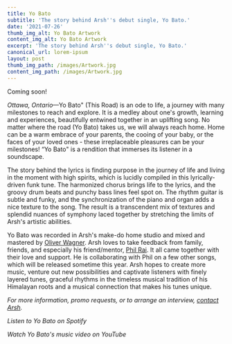 ```yaml
---
title: Yo Bato
subtitle: 'The story behind Arsh''s debut single, Yo Bato.'
date: '2021-07-26'
thumb_img_alt: Yo Bato Artwork
content_img_alt: Yo Bato Artwork
excerpt: 'The story behind Arsh''s debut single, Yo Bato.'
canonical_url: lorem-ipsum
layout: post
thumb_img_path: /images/Artwork.jpg
content_img_path: /images/Artwork.jpg
---
```

Coming soon!
<!-- -->
*Ottawa, Ontario*—Yo Bato" (This Road) is an ode to life, a journey with many milestones to reach and explore. It is a medley about one's growth, learning and experiences, beautifully entwined together in an uplifting song. No matter where the road (Yo Bato) takes us, we will always reach home. Home can be a warm embrace of your parents, the cooing of your baby, or the faces of your loved ones - these irreplaceable pleasures can be your milestones! “Yo Bato" is a rendition that immerses its listener in a soundscape.

The story behind the lyrics is finding purpose in the journey of life and living in the moment with high spirits, which is lucidly compiled in this lyrically-driven funk tune.  The harmonized chorus brings life to the lyrics, and the groovy drum beats and punchy bass lines feel spot on. The rhythm guitar is subtle and funky, and the synchronization of the piano and organ adds a nice texture to the song. The result is a transcendent mix of textures and splendid nuances of symphony laced together by stretching the limits of Arsh's artistic abilities.

Yo Bato was recorded in Arsh's make-do home studio and mixed and mastered by [Oliver Wagner](https://www.facebook.com/soundtheorylab). Arsh loves to take feedback from family, friends, and especially his friend/mentor, [Phil Rai](https://www.instagram.com/philraiz/). It all came together with their love and support. He is collaborating with Phil on a few other songs, which will be released sometime this year. Arsh hopes to create more music, venture out new possibilities and captivate listeners with finely layered tunes, graceful rhythms in the timeless musical tradition of his Himalayan roots and a musical connection that makes his tunes unique.

*For more information, promo requests, or to arrange an interview, *[*contact Arsh*](/contact)*.*

*Listen to Yo Bato on Spotify*

*Watch Yo Bato's music video on YouTube*
